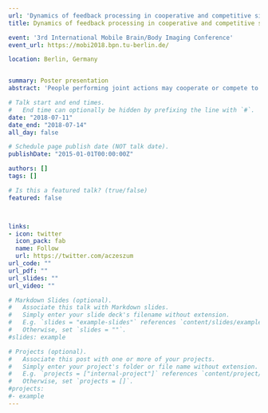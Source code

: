 ```yaml
---
url: 'Dynamics of feedback processing in cooperative and competitive situations1'
title: Dynamics of feedback processing in cooperative and competitive situations

event: '3rd International Mobile Brain/Body Imaging Conference'
event_url: https://mobi2018.bpn.tu-berlin.de/

location: Berlin, Germany


summary: Poster presentation
abstract: 'People performing joint actions may cooperate or compete to achieve their joint or individual goals. In the present study, we investigated the neural processes underpinning error and monetary rewards processing in such situations using the EEG. We analyzed event-related potentials (ERPs) triggered by feedback about individual and joint actions in cooperative and competitive situations. Given previous literature, we hypothesized monetary losses will elicit more negative responses at midline frontal electrodes (Feedback Related Negativity (FRN)) than monetary wins without regard to the social situation. Additionally, we expected that processing of feedback might be modulated by the social situation (cooperative and competitive). Twenty pairs (N=40) of participants performed a joint four-alternative forced choice (4AFC) visual task either cooperatively or competitively. At the end of each trial, participants received visual performance feedback and accompanying monetary rewards. Specifically, the feedback included individual and joint errors. Furthermore, the resulting positive, negative or neutral monetary rewards were dependent on the social situation. This design rigorously instructed participant to cooperate or compete due to the pay-off matrix. Preliminary analysis of the EEG data revealed the main effect of the valence of the outcome at midline frontal electrodes. This component (FRN) was more negative for losses than wins in both social situations. Moreover, our results suggest that the FRN might be modulated by different social situations. In sum, our results replicate previous studies about the FRN and extend them by comparing neurophysiological responses to positive and negative outcomes in a competitive situation, which simultaneously engage two participants.  Furthermore, the present design allows for within participants comparison between different social situations (cooperative and competitive). Results of this comparison suggest that the FRN is modulated by social situations. These results can shed new light on the neural process underpinning error and reward processing in cooperative and competitive situations.'

# Talk start and end times.
#   End time can optionally be hidden by prefixing the line with `#`.
date: "2018-07-11"
date_end: "2018-07-14"
all_day: false

# Schedule page publish date (NOT talk date).
publishDate: "2015-01-01T00:00:00Z"

authors: []
tags: []

# Is this a featured talk? (true/false)
featured: false



links:
- icon: twitter
  icon_pack: fab
  name: Follow
  url: https://twitter.com/aczeszum
url_code: ""
url_pdf: ""
url_slides: ""
url_video: ""

# Markdown Slides (optional).
#   Associate this talk with Markdown slides.
#   Simply enter your slide deck's filename without extension.
#   E.g. `slides = "example-slides"` references `content/slides/example-slides.md`.
#   Otherwise, set `slides = ""`.
#slides: example

# Projects (optional).
#   Associate this post with one or more of your projects.
#   Simply enter your project's folder or file name without extension.
#   E.g. `projects = ["internal-project"]` references `content/project/deep-learning/index.md`.
#   Otherwise, set `projects = []`.
#projects:
#- example
---
```


